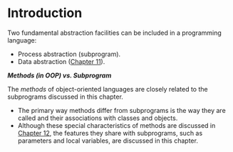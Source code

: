 # Introduction

Two fundamental abstraction facilities can be included in a programming language:

- Process abstraction (subprogram).
- Data abstraction ([Chapter 11][]).

***Methods (in OOP) vs. Subprogram***

The *methods* of object-oriented languages are closely related to the
subprograms discussed in this chapter.

- The primary way methods differ from subprograms is the way they are called and their associations with classes and objects.
- Although these special characteristics of methods are discussed in [Chapter 12][], the features they share with subprograms, such as parameters and local variables, are discussed in this chapter.

[Chapter 11]: /notes/programming-language/程式語言概念/ch11/11-1
[Chapter 12]: /notes/programming-language/程式語言概念/ch12/12-1
